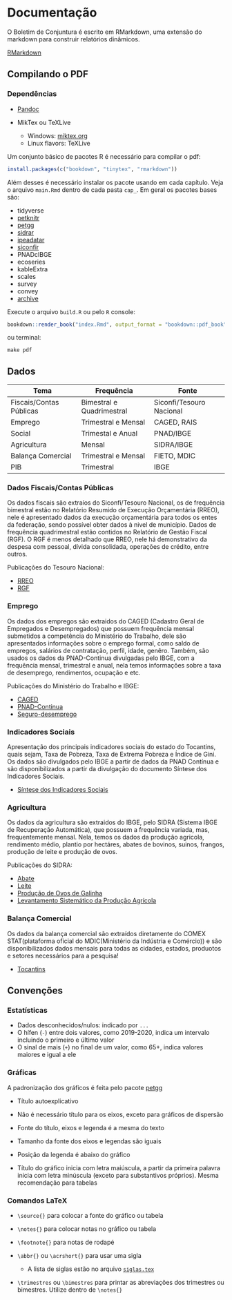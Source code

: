 # Documentação

O Boletim de Conjuntura é escrito em RMarkdown, uma extensão do markdown para construir relatórios dinâmicos.

[RMarkdown](rmarkdown.md)

## Compilando o PDF

### Dependências

- [Pandoc](https://pandoc.org/installing.html)
- MikTex ou TeXLive

  - Windows: [miktex.org](https://miktex.org/)
  - Linux flavors: TeXLive

Um conjunto básico de pacotes R é necessário para compilar o pdf:

```r
install.packages(c("bookdown", "tinytex", "rmarkdown"))
```

Além desses é necessário instalar os pacote usando em cada capítulo. Veja o arquivo `main.Rmd` dentro de cada pasta `cap_`. Em geral os pacotes bases são:

- tidyverse
- [petknitr](https://github.com/peteconomia/petknitr)
- [petgg](https://github.com/peteconomia/petgg)
- [sidrar](https://cran.r-project.org/web/packages/sidrar/index.html)
- [ipeadatar](https://cran.r-project.org/web/packages/ipeadatar/index.html)
- [siconfir](https://github.com/pedrocastroo/siconfir)
- PNADcIBGE
- ecoseries
- kableExtra
- scales
- survey
- convey
- [archive](https://github.com/jimhester/archive)

Execute o arquivo `build.R` ou pelo `R` console:
```r
bookdown::render_book("index.Rmd", output_format = "bookdown::pdf_book")
```

ou terminal:
```
make pdf
```

## Dados

| Tema                    | Frequência                | Fonte                    |
| ----------------------- | ------------------------- | ------------------------ |
| Fiscais/Contas Públicas | Bimestral e Quadrimestral | Siconfi/Tesouro Nacional |
| Emprego                 | Trimestral e Mensal       | CAGED, RAIS              |
| Social                  | Trimestal e Anual         | PNAD/IBGE                |
| Agricultura             | Mensal                    | SIDRA/IBGE               |
| Balança Comercial       | Trimestral e Mensal       | FIETO, MDIC              |
| PIB                     | Trimestral                | IBGE                     |


### Dados Fiscais/Contas Públicas

Os dados fiscais são extraíos do Siconfi/Tesouro Nacional, os de frequência bimestral estão no Relatório Resumido de Execução Orçamentária (RREO), nele é apresentado dados da execução orçamentária para todos os entes da federação, sendo possível obter dados à nivel de município. Dados de frequência quadrimestral estão contidos no Relatório de Gestão Fiscal (RGF). O RGF é menos detalhado que RREO, nele há demonstrativo da despesa com pessoal, dívida consolidada, operações de crédito, entre outros.

Publicações do Tesouro Nacional:
* [RREO](https://www.tesourotransparente.gov.br/publicacoes/rreo-em-foco-estados-e-municipios/2020/16)
* [RGF](https://www.tesourotransparente.gov.br/publicacoes/rgf-em-foco-estados-e-municipios/2020/27?ano_selecionado=2020)

### Emprego
Os dados dos empregos são extraidos do CAGED (Cadastro Geral de Empregados e Desempregados) que possuem frequência mensal submetidos a competência do Ministério do Trabalho, dele são apresentados informações sobre o emprego formal, como saldo de empregos, salários de contratação, perfil, idade, genêro. Também, são usados os dados da PNAD-Continua divulgadas pelo IBGE, com a frequência mensal, trimestral e anual, nela temos informações sobre a taxa de desemprego, rendimentos, ocupação e etc.

Publicações do Ministério do Trabalho e IBGE:
* [CAGED](http://pdet.mte.gov.br/novo-caged)
* [PNAD-Continua](https://www.ibge.gov.br/estatisticas/sociais/trabalho/9171-pesquisa-nacional-por-amostra-de-domicilios-continua-mensal.html?=&t=o-que-e)
* [Seguro-desemprego](http://pdet.mte.gov.br/seguro-desemprego)

### Indicadores Sociais

Apresentação dos principais indicadores sociais do estado do Tocantins, quais sejam, Taxa de Pobreza, Taxa de Extrema Pobreza e Índice de Gini. Os dados são divulgados pelo IBGE a partir de dados da PNAD Contínua e são disponibilizados a partir da divulgação do documento Síntese dos Indicadores Sociais.

* [Síntese dos Indicadores Sociais](https://www.ibge.gov.br/estatisticas/sociais/protecao-social/9221-sintese-de-indicadores-sociais.html?=&t=o-que-e)

### Agricultura
Os dados da agricultura são extraidos do IBGE, pelo SIDRA (Sistema IBGE de Recuperação Automática), que possuem a frequência variada, mas, frequentemente mensal. Nela, temos os dados da produção agricola, rendimento médio, plantio por hectáres, abates de bovinos, suinos, frangos, produção de leite e produção de ovos.

Publicações do SIDRA:

* [Abate](https://sidra.ibge.gov.br/home/abate/brasil)
* [Leite](https://sidra.ibge.gov.br/home/leite/brasil)
* [Produção de Ovos de Galinha](https://sidra.ibge.gov.br/home/pog/brasil)
* [Levantamento Sistemático da Produção Agrícola](https://sidra.ibge.gov.br/home/lspa/brasil)


### Balança Comercial
Os dados da balança comercial são extraídos diretamente do COMEX STAT(plataforma oficial do MDIC(Ministério da Indústria e Comércio)) e são disponibilizados dados mensais para todas as cidades, estados, produotos e setores necessários para a pesquisa!

* [Tocantins](http://comexstat.mdic.gov.br/pt/comex-vis)

## Convenções

### Estatísticas

* Dados desconhecidos/nulos: indicado por `...`
* O hífen (`-`) entre dois valores, como 2019-2020, indica um intervalo incluindo o primeiro e último valor
* O sinal de mais (`+`) no final de um valor, como 65+, indica valores maiores e igual a ele

### Gráficas

A padronização dos gráficos é feita pelo pacote [petgg](https://github.com/peteconomia/petgg)

* Título autoexplicativo

* Não é necessário título para os eixos, exceto para gráficos de dispersão

* Fonte do título, eixos e legenda é a mesma do texto

* Tamanho da fonte dos eixos e legendas são iguais

* Posição da legenda é abaixo do gráfico

* Título do gráfico inicia com letra maiúscula, a partir da primeira palavra inicia com letra minúscula (exceto para substantivos próprios). Mesma recomendação para tabelas

### Comandos LaTeX

* `\source{}` para colocar a fonte do gráfico ou tabela
* `\notes{}` para colocar notas no gráfico ou tabela
* `\footnote{}` para notas de rodapé
* `\abbr{}` ou `\acrshort{}` para usar uma sigla
  * A lista de siglas estão no arquivo [`siglas.tex`](../tex/conteudo/siglas.tex)

* `\trimestres` ou `\bimestres` para printar as abreviações dos trimestres ou bimestres. Utilize dentro de `\notes{}`